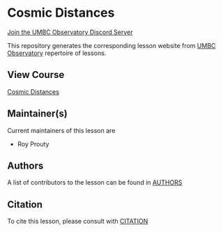 

# Cosmic Distances

[Join the UMBC Observatory Discord Server](https://discord.gg/Sk9CTcAunb)

This repository generates the corresponding lesson website from [UMBC Observatory](observatory.umbc.edu) repertoire of lessons.


## View Course
[Cosmic Distances](https://outyprouty.github.io/cosmicDistances/index.html)

<!---
## Contributing

We welcome all contributions to improve the lessons! Maintainers will do their best to help you if you have any
questions, concerns, or experience any difficulties along the way.

We'd like to ask you to familiarize yourself with our [Contribution Guide](CONTRIBUTING.md) and have a look at
the [more detailed guidelines][lesson-example] on proper formatting, ways to render the lesson locally, and even
how to write new episodes.

Please see the current list of [issues][FIXME] for ideas for contributing to this
repository. For making your contribution, we use the GitHub flow, which is
nicely explained in the chapter [Contributing to a Project](http://git-scm.com/book/en/v2/GitHub-Contributing-to-a-Project) in Pro Git
by Scott Chacon.
Look for the tag ![good_first_issue](https://img.shields.io/badge/-good%20first%20issue-gold.svg). This indicates that the mantainers will welcome a pull request fixing this issue. "
--->


## Maintainer(s)

Current maintainers of this lesson are

* Roy Prouty


## Authors

A list of contributors to the lesson can be found in [AUTHORS](AUTHORS)

## Citation

To cite this lesson, please consult with [CITATION](CITATION)
